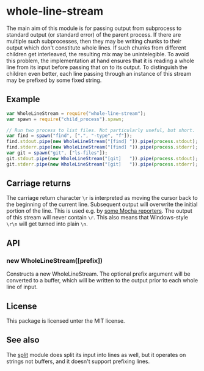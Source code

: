 # whole-line-stream

The main aim of this module is for passing output from subprocess to
standard output (or standard error) of the parent process.
If there are multiple such subprocesses, then they may be writing
chunks to their output which don't constitute whole lines.
If such chunks from different children get interleaved, the resulting
mix may be unintelegible.
To avoid this problem, the implementation at hand ensures that it is
reading a whole line from its input before passing that on to its
output.
To distinguish the children even better, each line passing through an
instance of this stream may be prefixed by some fixed string.

## Example

```js
var WholeLineStream = require("whole-line-stream");
var spawn = require("child_process").spawn;

// Run two process to list files. Not particularly useful, but short.
var find = spawn("find", [".", "-type", "f"]);
find.stdout.pipe(new WholeLineStream("[find] ")).pipe(process.stdout);
find.stderr.pipe(new WholeLineStream("[find] ")).pipe(process.stderr);
var git = spawn("git", ["ls-files"]);
git.stdout.pipe(new WholeLineStream("[git]   ")).pipe(process.stdout);
git.stderr.pipe(new WholeLineStream("[git]   ")).pipe(process.stderr);
```

## Carriage returns

The carriage return character `\r` is interpreted as moving the cursor
back to the beginning of the current line.
Subsequent output will overwrite the initial portion of the line.
This is used e.g. by [some Mocha reporters][mocha1].
The output of this stream will never contain `\r`.
This also means that Windows-style `\r\n` will get turned into plain `\n`.

[mocha1]: https://github.com/mochajs/mocha/blob/65e298416fdef2f3d40bff911b308289be5b42aa/lib/reporters/base.js#L151

## API

### new WholeLineStream([prefix])

Constructs a new WholeLineStream.
The optional prefix argument will be converted to a buffer,
which will be written to the output prior to each whole line of input.

## License

This package is licensed unter the MIT license.

## See also

The [split](https://www.npmjs.com/package/split) module does split its
input into lines as well, but it operates on strings not buffers, and
it doesn't support prefixing lines.
